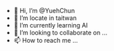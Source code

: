 - 👋 Hi, I’m @YuehChun
- 👀 I’m locate in taitwan
- 🌱 I’m currently learning AI
- 💞️ I’m looking to collaborate on ...
- 📫 How to reach me ...

<!---
YuehChun/YuehChun is a ✨ special ✨ repository because its `README.md` (this file) appears on your GitHub profile.
You can click the Preview link to take a look at your changes.
--->
